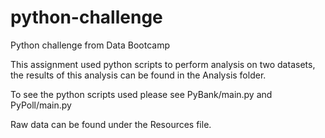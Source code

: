 # python-challenge
Python challenge from Data Bootcamp

This assignment used python scripts to perform analysis on two datasets, the results of this analysis can be found in the Analysis folder.

To see the python scripts used please see PyBank/main.py and PyPoll/main.py

Raw data can be found under the Resources file.


